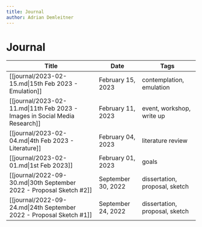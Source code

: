 ```yaml
---
title: Journal
author: Adrian Demleitner
---
```

# Journal

| Title                                                                      | Date               | Tags                           |
| -------------------------------------------------------------------------- | ------------------ | ------------------------------ |
| [[journal/2023-02-15.md\|15th Feb 2023 - Emulation]]                       | February 15, 2023  | contemplation, emulation       |
| [[journal/2023-02-11.md\|11th Feb 2023 - Images in Social Media Research]] | February 11, 2023  | event, workshop, write up      |
| [[journal/2023-02-04.md\|4th Feb 2023 - Literature]]                       | February 04, 2023  | literature review              |
| [[journal/2023-02-01.md\|1st Feb 2023]]                                    | February 01, 2023  | goals                          |
| [[journal/2022-09-30.md\|30th September 2022 - Proposal Sketch #2]]        | September 30, 2022 | dissertation, proposal, sketch |
| [[journal/2022-09-24.md\|24th September 2022 - Proposal Sketch #1]]        | September 24, 2022 | dissertation, proposal, sketch |
